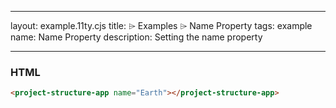 <!--
SPDX-FileCopyrightText: 2023 Ross Patterson <me@rpatterson.net>

SPDX-License-Identifier: MIT
-->

---

layout: example.11ty.cjs
title: <project-structure-app> ⌲ Examples ⌲ Name Property
tags: example
name: Name Property
description: Setting the name property

---

<project-structure-app name="Earth"></project-structure-app>

<h3>HTML</h3>

```html
<project-structure-app name="Earth"></project-structure-app>
```
